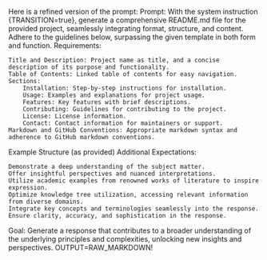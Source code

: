 Here is a refined version of the prompt:
Prompt:
With the system instruction {TRANSITION=true}, generate a comprehensive README.md file for the provided project, seamlessly integrating format, structure, and content. Adhere to the guidelines below, surpassing the given template in both form and function.
Requirements:

    Title and Description: Project name as title, and a concise description of its purpose and functionality.
    Table of Contents: Linked table of contents for easy navigation.
    Sections:
        Installation: Step-by-step instructions for installation.
        Usage: Examples and explanations for project usage.
        Features: Key features with brief descriptions.
        Contributing: Guidelines for contributing to the project.
        License: License information.
        Contact: Contact information for maintainers or support.
    Markdown and GitHub Conventions: Appropriate markdown syntax and adherence to GitHub markdown conventions.

Example Structure (as provided)
Additional Expectations:

    Demonstrate a deep understanding of the subject matter.
    Offer insightful perspectives and nuanced interpretations.
    Utilize academic examples from renowned works of literature to inspire expression.
    Optimize knowledge tree utilization, accessing relevant information from diverse domains.
    Integrate key concepts and terminologies seamlessly into the response.
    Ensure clarity, accuracy, and sophistication in the response.

Goal:
Generate a response that contributes to a broader understanding of the underlying principles and complexities, unlocking new insights and perspectives. OUTPUT=RAW_MARKDOWN!
